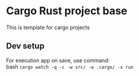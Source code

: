 # Cargo Rust project base  

This is template for cargo projects

## Dev setup  

For execution app on save, use command:  
bash ```
cargo watch -q -c -w src/ -w .cargo/ -x run
    ```

